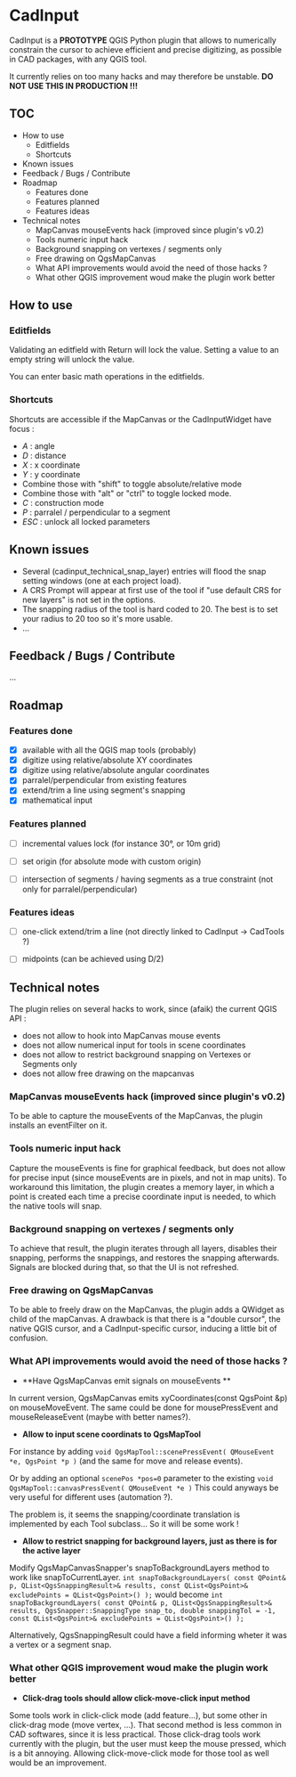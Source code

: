 # CadInput


CadInput is a __PROTOTYPE__ QGIS Python plugin that allows to numerically constrain the cursor to achieve efficient and precise digitizing, as possible in CAD packages, with any QGIS tool.

It currently relies on too many hacks and may therefore be unstable. **DO NOT USE THIS IN PRODUCTION !!!**

## TOC
<!-- MarkdownTOC -->
- How to use
    - Editfields
    - Shortcuts
- Known issues
- Feedback / Bugs / Contribute
- Roadmap
    - Features done
    - Features planned
    - Features ideas
- Technical notes
    - MapCanvas mouseEvents hack (improved since plugin's v0.2)
    - Tools numeric input hack
    - Background snapping on vertexes / segments only
    - Free drawing on QgsMapCanvas
    - What API improvements would avoid the need of those hacks ?
    - What other QGIS improvement woud make the plugin work better
<!-- /MarkdownTOC -->


## How to use

### Editfields

Validating an editfield with Return will lock the value.
Setting a value to an empty string will unlock the value.

You can enter basic math operations in the editfields.


### Shortcuts

Shortcuts are accessible if the MapCanvas or the CadInputWidget have focus :

- *A* : angle
- *D* : distance
- *X* : x coordinate
- *Y* : y coordinate
- Combine those with "shift" to toggle absolute/relative mode
- Combine those with "alt" or "ctrl" to toggle locked mode.
- *C* : construction mode
- *P* : parralel / perpendicular to a segment
- *ESC* : unlock all locked parameters

## Known issues

- Several (cadinput_technical_snap_layer) entries will flood the snap setting windows (one at each project load).
- A CRS Prompt will appear at first use of the tool if "use default CRS for new layers" is not set in the options.
- The snapping radius of the tool is hard coded to 20. The best is to set your radius to 20 too so it's more usable. 
- ...

## Feedback / Bugs / Contribute

...

## Roadmap

### Features done

- [x] available with all the QGIS map tools (probably)
- [x] digitize using relative/absolute XY coordinates
- [x] digitize using relative/absolute angular coordinates
- [x] parralel/perpendicular from existing features
- [x] extend/trim a line using segment's snapping
- [x] mathematical input

### Features planned

- [ ] incremental values lock (for instance 30°, or 10m grid)
- [ ] set origin (for absolute mode with custom origin)
- [ ] intersection of segments / having segments as a true constraint (not only for parralel/perpendicular)


### Features ideas

- [ ] one-click extend/trim a line (not directly linked to CadInput -> CadTools ?)
- [ ] midpoints (can be achieved using D/2)



## Technical notes

The plugin relies on several hacks to work, since (afaik) the current QGIS API :
- does not allow to hook into MapCanvas mouse events
- does not allow numerical input for tools in scene coordinates
- does not allow to restrict background snapping on Vertexes or Segments only
- does not allow free drawing on the mapcanvas

### MapCanvas mouseEvents hack (improved since plugin's v0.2)

To be able to capture the mouseEvents of the MapCanvas, the plugin installs an eventFilter on it.

### Tools numeric input hack

Capture the mouseEvents is fine for graphical feedback, but does not allow for precise input (since mouseEvents are in pixels, and not in map units).
To workaround this limitation, the plugin creates a memory layer, in which a point is created each time a precise coordinate input is needed, to which the native tools will snap.

### Background snapping on vertexes / segments only

To achieve that result, the plugin iterates through all layers, disables their snapping, performs the snappings, and restores the snapping afterwards.
Signals are blocked during that, so that the UI is not refreshed.

### Free drawing on QgsMapCanvas
To be able to freely draw on the MapCanvas, the plugin adds a QWidget as child of the mapCanvas.
A drawback is that there is a "double cursor", the native QGIS cursor, and a CadInput-specific cursor, inducing a little bit of confusion.


### What API improvements would avoid the need of those hacks ? 

- **Have QgsMapCanvas emit signals on mouseEvents **

In current version, QgsMapCanvas emits xyCoordinates(const QgsPoint &p) on mouseMoveEvent. The same could be done for mousePressEvent and mouseReleaseEvent (maybe with better names?).

- **Allow to input scene coordinats to QgsMapTool**

For instance by adding `void QgsMapTool::scenePressEvent( QMouseEvent *e, QgsPoint *p )` (and the same for move and release events).

Or by adding an optional `scenePos *pos=0` parameter to the existing `void QgsMapTool::canvasPressEvent( QMouseEvent *e )`
This could anyways be very useful for different uses (automation ?).

The problem is, it seems the snapping/coordinate translation is implemented by each Tool subclass... So it will be some work !

- **Allow to restrict snapping for background layers, just as there is for the active layer**

Modify QgsMapCanvasSnapper's snapToBackgroundLayers method to work like snapToCurrentLayer.
`int snapToBackgroundLayers( const QPoint& p, QList<QgsSnappingResult>& results, const QList<QgsPoint>& excludePoints = QList<QgsPoint>() );` would become 
`int snapToBackgroundLayers( const QPoint& p, QList<QgsSnappingResult>& results, QgsSnapper::SnappingType snap_to, double snappingTol = -1, const QList<QgsPoint>& excludePoints = QList<QgsPoint>() );`

Alternatively, QgsSnappingResult could have a field informing wheter it was a vertex or a segment snap.

### What other QGIS improvement woud make the plugin work better

- **Click-drag tools should allow click-move-click input method**

Some tools work in click-click mode (add feature...), but some other in click-drag mode (move vertex, ...). That second method is less common in CAD softwares, since it is less practical. Those click-drag tools work currently with the plugin, but the user must keep the mouse pressed, which is a bit annoying. Allowing click-move-click mode for those tool as well would be an improvement.
    

